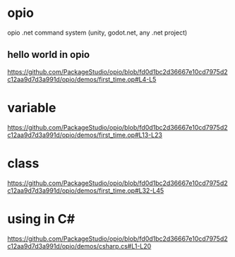 # opio
opio .net command system (unity, godot.net, any .net project)

## hello world in opio
https://github.com/PackageStudio/opio/blob/fd0d1bc2d36667e10cd7975d2c12aa9d7d3a991d/opio/demos/first_time.op#L4-L5

# variable
https://github.com/PackageStudio/opio/blob/fd0d1bc2d36667e10cd7975d2c12aa9d7d3a991d/opio/demos/first_time.op#L13-L23

# class
https://github.com/PackageStudio/opio/blob/fd0d1bc2d36667e10cd7975d2c12aa9d7d3a991d/opio/demos/first_time.op#L32-L45

# using in C#
https://github.com/PackageStudio/opio/blob/fd0d1bc2d36667e10cd7975d2c12aa9d7d3a991d/opio/demos/csharp.cs#L1-L20
